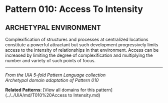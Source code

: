 # Pattern 010: Access To Intensity

## ARCHETYPAL ENVIRONMENT

Complexification of structures and processes at centralized locations constitute a powerful attractant but such development progressively limits access to the intensity of relationships in that environment. Access can be increased by limiting the degree of complexification and multiplying the number and variety of such points of focus.

---

*From the UIA 5-fold Pattern Language collection*  
*Archetypal domain adaptation of Pattern 010*

**Related Patterns**: [View all domains for this pattern](../../UIA/md/T010%20Access to Intensity.md)
